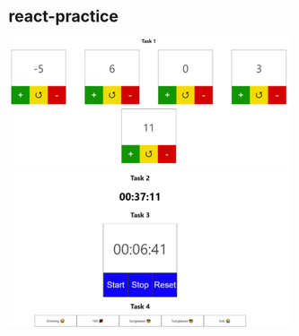 # react-practice


![task 1](https://github.com/Hormard/react-practice/blob/main/images/task-1.png)
![other tasks](https://github.com/Hormard/react-practice/blob/main/images/tasks-2%2C3%2C4.png)
